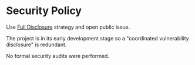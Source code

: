 # Security Policy

Use [Full Disclosure](<https://en.wikipedia.org/wiki/Full_disclosure_(computer_security)>)
strategy and open public issue.

The project is in its early development stage so a "coordinated vulnerability disclosure" is redundant.

No formal security audits were performed.

